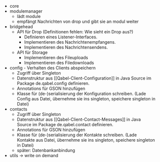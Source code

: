 * core
 * modulemanager
    * lädt module
    * empfängt Nachrichten von drop und gibt sie an modul weiter
 * bridgehead
    * API für Drop (Definitionen fehlen: Wie sieht ein Drop aus?)
       * Definieren eines Listener-Interfaces.
       * Implementieren des Nachrichtenempfangens.
       * Implementieren des Nachrichtensendens.
    * API für Storage
       * Implementieren des Fileuploads
       * Implementieren des Filedownloads
 * config - Verhalten des Clients abspeichern
    * Zugriff über Singleton
    * Datenstruktur aus [[Qabel-Client-Configuration]] in Java Source im Package de.qabel.config definieren.
    * Annotations für GSON hinzufügen
    * Klasse für (de-)serialisierung der Konfiguration schreiben. (Lade Config aus Datei, übernehme sie ins singleton, speichere singleton in Datei)
 * contacts 
    * Zugriff über Singleton
    * Datenstruktur aus [[Qabel-Client-Contact-Messages]] in Java Source im Package de.qabel.contact definieren.
    * Annotations für GSON hinzufügen
    * Klasse für (de-)serialisierung der Kontakte schreiben. (Lade Kontakte aus Datei, übernehme sie ins singleton, speichere singleton in Datei)
    * später: Datenbankanbindung
 * utils -> write on demand